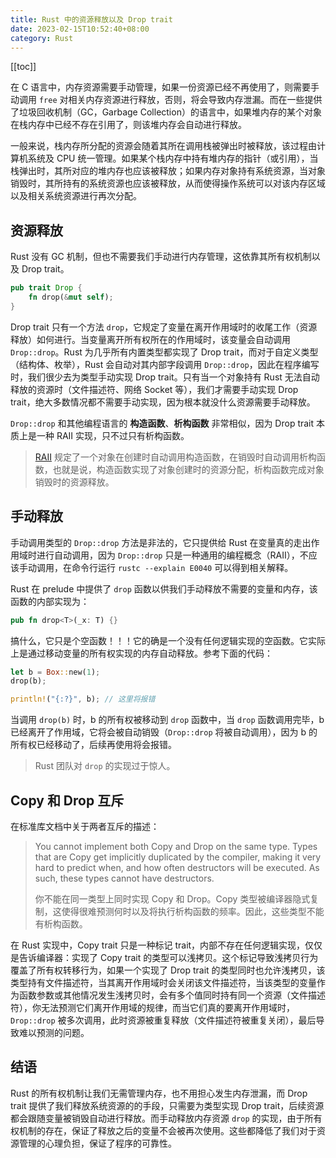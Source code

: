 ```yaml
---
title: Rust 中的资源释放以及 Drop trait
date: 2023-02-15T10:52:40+08:00
category: Rust
---
```


[[toc]]

在 C 语言中，内存资源需要手动管理，如果一份资源已经不再使用了，则需要手动调用 `free` 对相关内存资源进行释放，否则，将会导致内存泄漏。而在一些提供了垃圾回收机制（GC，Garbage Collection）的语言中，如果堆内存的某个对象在栈内存中已经不存在引用了，则该堆内存会自动进行释放。

一般来说，栈内存所分配的资源会随着其所在调用栈被弹出时被释放，该过程由计算机系统及 CPU 统一管理。如果某个栈内存中持有堆内存的指针（或引用），当栈弹出时，其所对应的堆内存也应该被释放；如果内存对象持有系统资源，当对象销毁时，其所持有的系统资源也应该被释放，从而使得操作系统可以对该内存区域以及相关系统资源进行再次分配。

## 资源释放

Rust 没有 GC 机制，但也不需要我们手动进行内存管理，这依靠其所有权机制以及 Drop trait。

```rust
pub trait Drop {
    fn drop(&mut self);
}
```

Drop trait 只有一个方法 `drop`，它规定了变量在离开作用域时的收尾工作（资源释放）如何进行。当变量离开所有权所在的作用域时，该变量会自动调用 `Drop::drop`。Rust 为几乎所有内置类型都实现了 Drop trait，而对于自定义类型（结构体、枚举），Rust 会自动对其内部字段调用 `Drop::drop`，因此在程序编写时，我们很少去为类型手动实现 Drop trait。只有当一个对象持有 Rust 无法自动释放的资源时（文件描述符、网络 Socket 等），我们才需要手动实现 Drop trait，绝大多数情况都不需要手动实现，因为根本就没什么资源需要手动释放。

`Drop::drop` 和其他编程语言的 **构造函数**、**析构函数** 非常相似，因为 Drop trait 本质上是一种 RAII 实现，只不过只有析构函数。

> [RAII](https://en.wikipedia.org/wiki/Resource_acquisition_is_initialization) 规定了一个对象在创建时自动调用构造函数，在销毁时自动调用析构函数，也就是说，构造函数实现了对象创建时的资源分配，析构函数完成对象销毁时的资源释放。

## 手动释放

手动调用类型的 `Drop::drop` 方法是非法的，它只提供给 Rust 在变量真的走出作用域时进行自动调用，因为 `Drop::drop` 只是一种通用的编程概念（RAII），不应该手动调用，在命令行运行 `rustc --explain E0040` 可以得到相关解释。

Rust 在 prelude 中提供了 `drop` 函数以供我们手动释放不需要的变量和内存，该函数的内部实现为：

```rust
pub fn drop<T>(_x: T) {}
```

搞什么，它只是个空函数！！！它的确是一个没有任何逻辑实现的空函数。它实际上是通过移动变量的所有权实现的内存自动释放。参考下面的代码：

```rust
let b = Box::new(1);
drop(b);

println!("{:?}", b); // 这里将报错
```

当调用 `drop(b)` 时，b 的所有权被移动到 `drop` 函数中，当 `drop` 函数调用完毕，b 已经离开了作用域，它将会被自动销毁（`Drop::drop` 将被自动调用），因为 b 的所有权已经移动了，后续再使用将会报错。

> Rust 团队对 `drop` 的实现过于惊人。

## Copy 和 Drop 互斥

在标准库文档中关于两者互斥的描述：

> You cannot implement both Copy and Drop on the same type. Types that are Copy get implicitly duplicated by the compiler, making it very hard to predict when, and how often destructors will be executed. As such, these types cannot have destructors.
>
> 你不能在同一类型上同时实现 Copy 和 Drop。Copy 类型被编译器隐式复制，这使得很难预测何时以及将执行析构函数的频率。因此，这些类型不能有析构函数。

在 Rust 实现中，Copy trait 只是一种标记 trait，内部不存在任何逻辑实现，仅仅是告诉编译器：实现了 Copy trait 的类型可以浅拷贝。这个标记导致浅拷贝行为覆盖了所有权转移行为，如果一个实现了 Drop trait 的类型同时也允许浅拷贝，该类型持有文件描述符，当其离开作用域时会关闭该文件描述符，当该类型的变量作为函数参数或其他情况发生浅拷贝时，会有多个值同时持有同一个资源（文件描述符），你无法预测它们离开作用域的规律，而当它们真的要离开作用域时，`Drop::drop` 被多次调用，此时资源被重复释放（文件描述符被重复关闭），最后导致难以预测的问题。

## 结语

Rust 的所有权机制让我们无需管理内存，也不用担心发生内存泄漏，而 Drop trait 提供了我们释放系统资源的的手段，只需要为类型实现 Drop trait，后续资源都会跟随变量被销毁自动进行释放。而手动释放内存资源 `drop` 的实现，由于所有权机制的存在，保证了释放之后的变量不会被再次使用。这些都降低了我们对于资源管理的心理负担，保证了程序的可靠性。